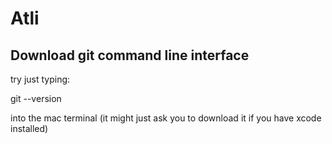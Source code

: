 # Atli

## Download git command line interface

try just typing: 

git --version

into the mac terminal (it might just ask you to download it if you have xcode installed)

